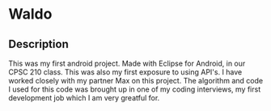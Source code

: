 Waldo
=====

## Description
This was my first android project.
Made with Eclipse for Android, in our CPSC 210 class.
This was also my first exposure to using API's.
I have worked closely with my partner Max on this project.
The algorithm and code I used for this code was brought up in one of my coding interviews, my first development job which I am very greatful for.
